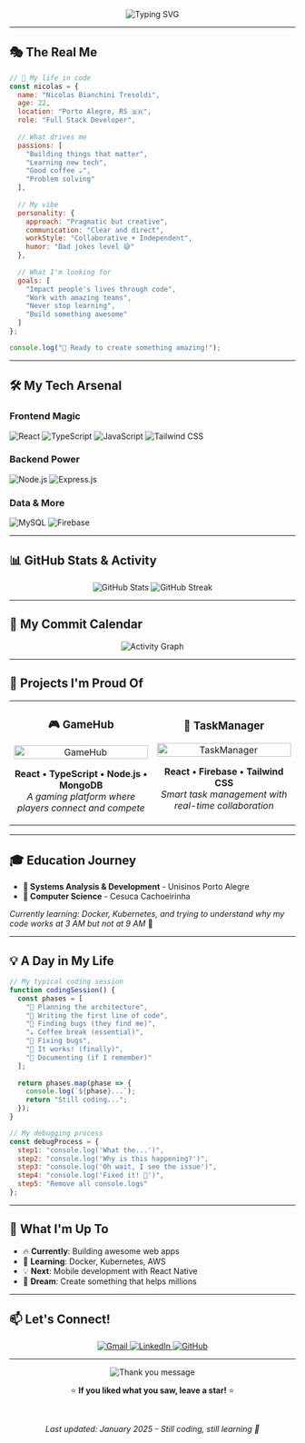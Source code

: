 <div align="center">
  <img src="https://readme-typing-svg.herokuapp.com?font=Fira+Code&weight=500&size=28&pause=1000&color=00D4FF&center=true&vCenter=true&width=435&lines=Hey+there!+I%27m+Nicolas+%F0%9F%91%8B;Full+Stack+Developer+%F0%9F%9A%80;Coffee+addict+%F0%9F%A5%94" alt="Typing SVG" />
</div>

---

## 🎭 **The Real Me**

```javascript
// 🎯 My life in code
const nicolas = {
  name: "Nicolas Bianchini Tresoldi",
  age: 22,
  location: "Porto Alegre, RS 🇧🇷",
  role: "Full Stack Developer",
  
  // What drives me
  passions: [
    "Building things that matter",
    "Learning new tech",
    "Good coffee ☕",
    "Problem solving"
  ],
  
  // My vibe
  personality: {
    approach: "Pragmatic but creative",
    communication: "Clear and direct",
    workStyle: "Collaborative + Independent",
    humor: "Dad jokes level 😅"
  },
  
  // What I'm looking for
  goals: [
    "Impact people's lives through code",
    "Work with amazing teams",
    "Never stop learning",
    "Build something awesome"
  ]
};

console.log("🚀 Ready to create something amazing!");
```

---

## 🛠️ **My Tech Arsenal**

### **Frontend Magic**
![React](https://img.shields.io/badge/React-20232A?style=for-the-badge&logo=react&logoColor=61DAFB)
![TypeScript](https://img.shields.io/badge/TypeScript-007ACC?style=for-the-badge&logo=typescript&logoColor=white)
![JavaScript](https://img.shields.io/badge/JavaScript-F7DF1E?style=for-the-badge&logo=javascript&logoColor=black)
![Tailwind CSS](https://img.shields.io/badge/Tailwind_CSS-38B2AC?style=for-the-badge&logo=tailwind-css&logoColor=white)

### **Backend Power**
![Node.js](https://img.shields.io/badge/Node.js-43853D?style=for-the-badge&logo=node.js&logoColor=white)
![Express.js](https://img.shields.io/badge/Express.js-404D59?style=for-the-badge)

### **Data & More**
![MySQL](https://img.shields.io/badge/MySQL-4479A1?style=for-the-badge&logo=mysql&logoColor=white)
![Firebase](https://img.shields.io/badge/Firebase-FFCA28?style=for-the-badge&logo=firebase&logoColor=black)

---

## 📊 **GitHub Stats & Activity**

<div align="center">
  <img src="https://github-readme-stats.vercel.app/api?username=NicolasBianchini&show_icons=true&theme=radical&hide_border=true&bg_color=0D1117&title_color=00D4FF&icon_color=00D4FF&text_color=FFFFFF" alt="GitHub Stats" />
  
  <img src="https://github-readme-streak-stats.herokuapp.com/?user=NicolasBianchini&theme=radical&hide_border=true&background=0D1117&stroke=00D4FF&ring=00D4FF&fire=00D4FF&currStreakNum=FFFFFF&currStreakLabel=00D4FF&sideNums=FFFFFF&sideLabels=00D4FF&dates=FFFFFF" alt="GitHub Streak" />
</div>

---

## 📅 **My Commit Calendar**

<div align="center">
  <img src="https://github-readme-activity-graph.vercel.app/graph?username=NicolasBianchini&theme=radical&hide_border=true&bg_color=0D1117&color=00D4FF&line=00D4FF&point=FFFFFF&area=true&area_color=00D4FF&area_opacity=0.1" alt="Activity Graph" />
</div>

---

## 🚀 **Projects I'm Proud Of**

<table>
  <tr>
    <td width="50%">
      <h3 align="center">🎮 GameHub</h3>
      <div align="center">
        <a href="https://github.com/NicolasBianchini/gamehub" target="_blank">
          <img src="https://github-readme-stats.vercel.app/api/pin/?username=NicolasBianchini&repo=gamehub&theme=radical&hide_border=true&bg_color=0D1117&title_color=00D4FF&text_color=FFFFFF" width="100%" alt="GameHub"/>
        </a>
      </div>
      <p align="center">
        <strong>React • TypeScript • Node.js • MongoDB</strong>
        <br>
        <em>A gaming platform where players connect and compete</em>
      </p>
    </td>
    <td width="50%">
      <h3 align="center">📱 TaskManager</h3>
      <div align="center">
        <a href="https://github.com/NicolasBianchini/taskmanager" target="_blank">
          <img src="https://github-readme-stats.vercel.app/api/pin/?username=NicolasBianchini&repo=taskmanager&theme=radical&hide_border=true&bg_color=0D1117&title_color=00D4FF&text_color=FFFFFF" width="100%" alt="TaskManager"/>
        </a>
      </div>
      <p align="center">
        <strong>React • Firebase • Tailwind CSS</strong>
        <br>
        <em>Smart task management with real-time collaboration</em>
      </p>
    </td>
  </tr>
</table>

---

## 🎓 **Education Journey**

- **🎯 Systems Analysis & Development** - Unisinos Porto Alegre
- **🧠 Computer Science** - Cesuca Cachoeirinha

*Currently learning: Docker, Kubernetes, and trying to understand why my code works at 3 AM but not at 9 AM* 🤔

---

## 💡 **A Day in My Life**

```javascript
// My typical coding session
function codingSession() {
  const phases = [
    "💭 Planning the architecture",
    "🚀 Writing the first line of code",
    "🐛 Finding bugs (they find me)",
    "☕ Coffee break (essential)",
    "🔧 Fixing bugs",
    "🎉 It works! (finally)",
    "📝 Documenting (if I remember)"
  ];
  
  return phases.map(phase => {
    console.log(`${phase}...`);
    return "Still coding...";
  });
}

// My debugging process
const debugProcess = {
  step1: "console.log('What the...')",
  step2: "console.log('Why is this happening?')", 
  step3: "console.log('Oh wait, I see the issue')",
  step4: "console.log('Fixed it! 🎉')",
  step5: "Remove all console.logs"
};
```

---

## 🎯 **What I'm Up To**

- 🔥 **Currently**: Building awesome web apps
- 🎯 **Learning**: Docker, Kubernetes, AWS
- 💡 **Next**: Mobile development with React Native
- 🚀 **Dream**: Create something that helps millions

---

## 📫 **Let's Connect!**

<div align="center">
  <a href="mailto:nicolastresoldi@gmail.com">
    <img src="https://img.shields.io/badge/Gmail-D14836?style=for-the-badge&logo=gmail&logoColor=white" alt="Gmail" />
  </a>
  <a href="https://linkedin.com/in/nicolas-tresoldi">
    <img src="https://img.shields.io/badge/LinkedIn-0077B5?style=for-the-badge&logo=linkedin&logoColor=white" alt="LinkedIn" />
  </a>
  <a href="https://github.com/NicolasBianchini">
    <img src="https://img.shields.io/badge/GitHub-100000?style=for-the-badge&logo=github&logoColor=white" alt="GitHub" />
  </a>
</div>

---

<div align="center">
  <img src="https://readme-typing-svg.herokuapp.com?font=Fira+Code&weight=500&size=20&pause=1000&color=00D4FF&center=true&vCenter=true&width=435&lines=Thanks+for+visiting!+%F0%9F%98%8A;Let%27s+build+something+amazing+together!+%F0%9F%9A%80;P.S.+Coffee+is+always+on+me+%F0%9F%A5%94" alt="Thank you message" />
  
  <br>
  
  ⭐ **If you liked what you saw, leave a star!** ⭐
  
  <br>
  
  <em>*Last updated: January 2025 - Still coding, still learning* 🚀</em>
</div> 
